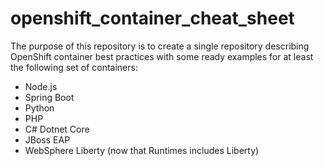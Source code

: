 # openshift_container_cheat_sheet

The purpose of this repository is to create a single repository describing OpenShift container best practices with some ready examples for at least the following set of containers:
- Node.js
- Spring Boot
- Python
- PHP
- C# Dotnet Core
- JBoss EAP
- WebSphere Liberty (now that Runtimes includes Liberty) 
